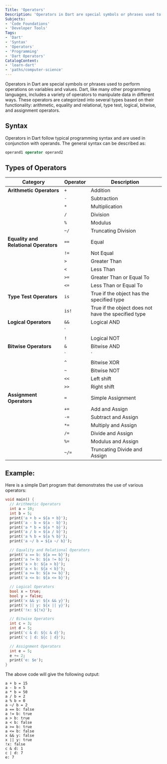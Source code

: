 ```yaml
---
Title: 'Operators'
Description: 'Operators in Dart are special symbols or phrases used to perform operations on variables and values.'
Subjects:
- 'Code Foundations'
- 'Developer Tools'
Tags: 
- 'Dart'
- 'Syntax'
- 'Operators'
- 'Programming'
- 'Dart Operators'
CatalogContent: 
- 'learn-dart'
- 'paths/computer-science'
---
```


Operators in Dart are special symbols or phrases used to perform operations on variables and values. Dart, like many other programming languages, includes a variety of operators to manipulate data in different ways. These operators are categorized into several types based on their functionality: arithmetic, equality and relational, type test, logical, bitwise, and assignment operators.

## Syntax

Operators in Dart follow typical programming syntax and are used in conjunction with operands. The general syntax can be described as:

```dart
operand1 operator operand2
```

## Types of Operators

| Category                             | Operator | Description                                |
|--------------------------------------|----------|--------------------------------------------|
| **Arithmetic Operators**             | `+`      | Addition                                   |
|                                      | `-`      | Subtraction                                |
|                                      | `*`      | Multiplication                             |
|                                      | `/`      | Division                                   |
|                                      | `%`      | Modulus                                    |
|                                      | `~/`     | Truncating Division                        |
| **Equality and Relational Operators**| `==`     | Equal                                      |
|                                      | `!=`     | Not Equal                                  |
|                                      | `>`      | Greater Than                               |
|                                      | `<`      | Less Than                                  |
|                                      | `>=`     | Greater Than or Equal To                   |
|                                      | `<=`     | Less Than or Equal To                      |
| **Type Test Operators**              | `is`     | True if the object has the specified type  |
|                                      | `is!`    | True if the object does not have the specified type |
| **Logical Operators**                | `&&`     | Logical AND                                |
|                                      | `||`     | Logical OR                                 |
|                                      | `!`      | Logical NOT                                |
| **Bitwise Operators**                | `&`      | Bitwise AND                                |
|                                      | `|`      | Bitwise OR                                 |
|                                      | `^`      | Bitwise XOR                                |
|                                      | `~`      | Bitwise NOT                                |
|                                      | `<<`     | Left shift                                 |
|                                      | `>>`     | Right shift                                |
| **Assignment Operators**             | `=`      | Simple Assignment                          |
|                                      | `+=`     | Add and Assign                             |
|                                      | `-=`     | Subtract and Assign                        |
|                                      | `*=`     | Multiply and Assign                        |
|                                      | `/=`     | Divide and Assign                          |
|                                      | `%=`     | Modulus and Assign                         |
|                                      | `~/=`    | Truncating Divide and Assign               |

## Example:

Here is a simple Dart program that demonstrates the use of various operators:

```dart
void main() {
  // Arithmetic Operators
  int a = 10;
  int b = 5;
  print('a + b = ${a + b}');  
  print('a - b = ${a - b}');  
  print('a * b = ${a * b}');  
  print('a / b = ${a / b}');  
  print('a % b = ${a % b}');  
  print('a ~/ b = ${a ~/ b}'); 

  // Equality and Relational Operators
  print('a == b: ${a == b}');   
  print('a != b: ${a != b}');   
  print('a > b: ${a > b}');     
  print('a < b: ${a < b}');     
  print('a >= b: ${a >= b}');   
  print('a <= b: ${a <= b}');   

  // Logical Operators
  bool x = true;
  bool y = false;
  print('x && y: ${x && y}');  
  print('x || y: ${x || y}');  
  print('!x: ${!x}');         

  // Bitwise Operators
  int c = 3; 
  int d = 5; 
  print('c & d: ${c & d}');   
  print('c | d: ${c | d}');   

  // Assignment Operators
  int e = 5;
  e += 2;  
  print('e: $e');  
}
```

The above code will give the following output: 

```shell
a + b = 15
a - b = 5
a * b = 50
a / b = 2
a % b = 0
a ~/ b = 2
a == b: false
a != b: true
a > b: true
a < b: false
a >= b: true
a <= b: false
x && y: false
x || y: true
!x: false
c & d: 1
c | d: 7
e: 7
```
